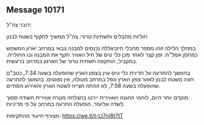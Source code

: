 ## Message 10171

דובר צה"ל:

חוליות מחבלים ותשתיות טרור: צה"ל ממשיך לתקוף בשטח לבנון

במהלך הלילה זוהו מספר מחבלי חיזבאללה נכנסים למבנה צבאי במרחב יארון המשמש כמחסן אמל"ח.
זמן קצר לאחר מכן כלי טיס של חיל האוויר תקף את המבנה ובו החולייה. במקביל, הותקפה תשתית טרור של הארגון במרחב ברעשית.

בהמשך להתרעה על חדירת כלי טיס עוין בצפון הארץ שהופעלה בשעה 7:34, כטב"ם חצה משטח לבנון לאזור צפון הארץ ונפל במרחב מטולה, אין נפגעים.
בהמשך להתרעה שהופעלה בשעה 7:58, לא זוהתה חצייה לשטח הארץ והאירוע הסתיים.

מוקדם יותר היום, לוחמי ההגנה האווירית יירטו בהצלחה מטרה אווירית חשודה סמוך לשדה אליעזר.
הופעלה התרעה במרחב על פי מדיניות.

מצורף תיעוד מהתקיפות: https://we.tl/t-Lt7nj8t7tT

